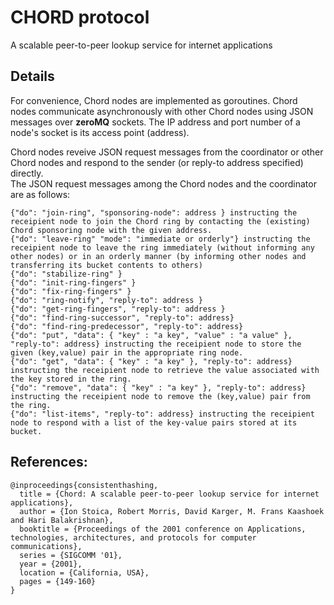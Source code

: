 # CHORD protocol
A scalable peer-to-peer lookup service for internet applications

## Details
  
For convenience, Chord nodes are implemented as goroutines. Chord nodes communicate asynchronously with other Chord nodes using JSON messages over **zeroMQ** sockets. The IP address and port number of a node's socket is its access point (address).
   
Chord nodes reveive JSON request messages from the coordinator or other Chord nodes and respond to the sender (or reply-to address specified) directly.  
The JSON request messages among the Chord nodes and the coordinator are as follows:

    {"do": "join-ring", "sponsoring-node": address } instructing the receipient node to join the Chord ring by contacting the (existing) Chord sponsoring node with the given address.
    {"do": "leave-ring" "mode": "immediate or orderly"} instructing the receipient node to leave the ring immediately (without informing any other nodes) or in an orderly manner (by informing other nodes and transferring its bucket contents to others)
    {"do": "stabilize-ring" }
    {"do": "init-ring-fingers" }
    {"do": "fix-ring-fingers" }
    {"do": "ring-notify", "reply-to": address }
    {"do": "get-ring-fingers", "reply-to": address }
    {"do": "find-ring-successor", "reply-to": address}
    {"do": "find-ring-predecessor", "reply-to": address}
    {"do": "put", "data": { "key" : "a key", "value" : "a value" }, "reply-to": address} instructing the receipient node to store the given (key,value) pair in the appropriate ring node.
    {"do": "get", "data": { "key" : "a key" }, "reply-to": address} instructing the receipient node to retrieve the value associated with the key stored in the ring.
    {"do": "remove", "data": { "key" : "a key" }, "reply-to": address} instructing the receipient node to remove the (key,value) pair from the ring.
    {"do": "list-items", "reply-to": address} instructing the receipient node to respond with a list of the key-value pairs stored at its bucket. 

## References:
~~~
@inproceedings{consistenthashing,
  title = {Chord: A scalable peer-to-peer lookup service for internet applications},
  author = {Ion Stoica, Robert Morris, David Karger, M. Frans Kaashoek and Hari Balakrishnan}, 
  booktitle = {Proceedings of the 2001 conference on Applications, technologies, architectures, and protocols for computer communications},
  series = {SIGCOMM '01},
  year = {2001},
  location = {California, USA},
  pages = {149-160}
}
~~~
